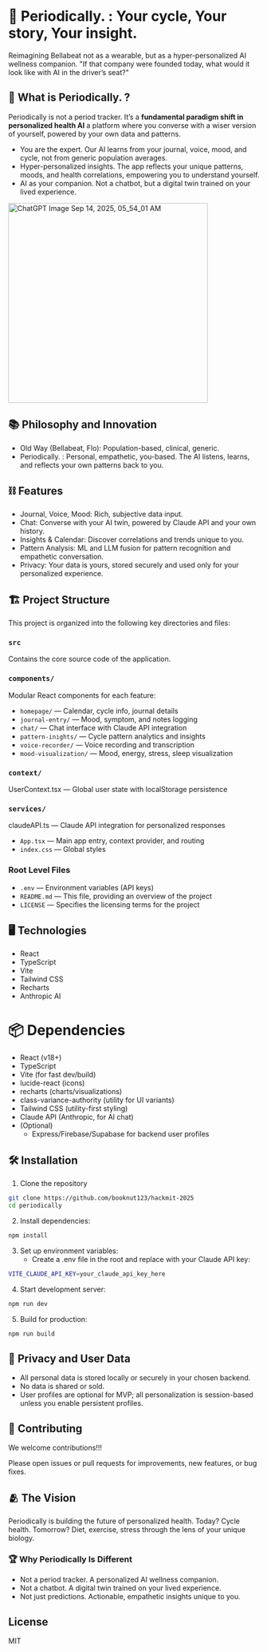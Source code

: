 # 🌺 Periodically. : Your cycle, Your story, Your insight.

Reimagining Bellabeat not as a wearable, but as a hyper-personalized AI wellness companion.
"If that company were founded today, what would it look like with AI in the driver’s seat?"

## 💭 What is Periodically. ?

Periodically is not a period tracker. It’s a **fundamental paradigm shift in personalized health AI** a platform where you converse with a wiser version of yourself, powered by your own data and patterns.

* You are the expert.
Our AI learns from your journal, voice, mood, and cycle, not from generic population averages.
* Hyper-personalized insights.
The app reflects your unique patterns, moods, and health correlations, empowering you to understand yourself.
* AI as your companion.
Not a chatbot, but a digital twin trained on your lived experience.

<img height="400" alt="ChatGPT Image Sep 14, 2025, 05_54_01 AM" src="https://github.com/user-attachments/assets/fcd670f2-c9a6-48e9-ab97-56fd07fff330" />

## 📚 Philosophy and Innovation
* Old Way (Bellabeat, Flo): Population-based, clinical, generic.
* Periodically. : Personal, empathetic, you-based.
The AI listens, learns, and reflects your own patterns back to you.

## ⛓️ Features

* Journal, Voice, Mood: Rich, subjective data input.
* Chat: Converse with your AI twin, powered by Claude API and your own history.
* Insights & Calendar: Discover correlations and trends unique to you.
* Pattern Analysis: ML and LLM fusion for pattern recognition and empathetic conversation.
* Privacy: Your data is yours, stored securely and used only for your personalized experience.

## 🏗️ Project Structure

This project is organized into the following key directories and files:

### `src`
Contains the core source code of the application.

### `components/`
Modular React components for each feature:

* `homepage/` — Calendar, cycle info, journal details
* `journal-entry/` — Mood, symptom, and notes logging
* `chat/` — Chat interface with Claude API integration
* `pattern-inights/` — Cycle pattern analytics and insights
* `voice-recorder/` — Voice recording and transcription
* `mood-visualization/` — Mood, energy, stress, sleep visualization

### `context/`
UserContext.tsx — Global user state with localStorage persistence

### `services/`
claudeAPI.ts — Claude API integration for personalized responses

* `App.tsx` — Main app entry, context provider, and routing
* `index.css` — Global styles

### Root Level Files

* `.env` — Environment variables (API keys)
* `README.md` — This file, providing an overview of the project
* `LICENSE` — Specifies the licensing terms for the project

## 🖥️ Technologies

- React
- TypeScript
- Vite
- Tailwind CSS
- Recharts
- Anthropic AI

# 📦 Dependencies 
* React (v18+)
* TypeScript
* Vite (for fast dev/build)
* lucide-react (icons)
* recharts (charts/visualizations)
* class-variance-authority (utility for UI variants)
* Tailwind CSS (utility-first styling)
* Claude API (Anthropic, for AI chat)
* (Optional) 
    * Express/Firebase/Supabase for backend user profiles

## 🛠️ Installation

1. Clone the repository
```bash
git clone https://github.com/booknut123/hackmit-2025
cd periodically
```
2. Install dependencies:
```bash
npm install
```

3. Set up environment variables:
    * Create a .env file in the root and replace with your Claude API key: 
```bash
VITE_CLAUDE_API_KEY=your_claude_api_key_here
```

4. Start development server: 
```bash
npm run dev
```

5. Build for production:
```bash
npm run build
```
## 🔐 Privacy and User Data 

* All personal data is stored locally or securely in your chosen backend.
* No data is shared or sold.
* User profiles are optional for MVP; all personalization is session-based unless you enable persistent profiles.

## 🤗 Contributing

We welcome contributions!!!

Please open issues or pull requests for improvements, new features, or bug fixes.


## 🫂 The Vision

Periodically is building the future of personalized health.
Today? Cycle health.
Tomorrow? Diet, exercise, stress through the lens of your unique biology.

### 🏆 Why Periodically Is Different
* Not a period tracker.
A personalized AI wellness companion.
* Not a chatbot.
A digital twin trained on your lived experience.
* Not just predictions.
Actionable, empathetic insights unique to you.

## License

MIT
